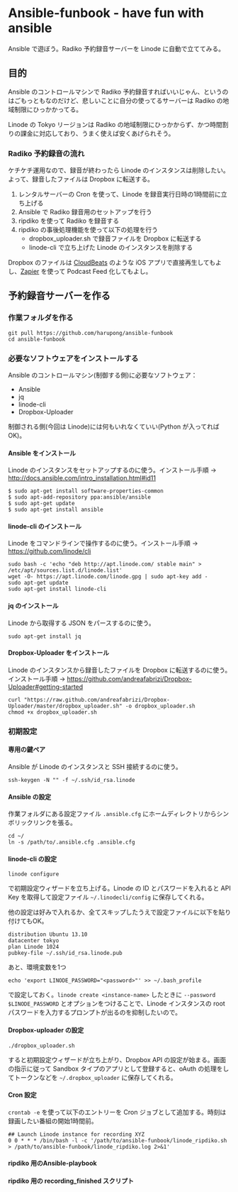 # Ansible-funbook - have fun with ansible

Ansible で遊ぼう。Radiko 予約録音サーバーを Linode に自動で立ててみる。

## 目的

Ansible のコントロールマシンで Radiko 予約録音すればいいじゃん、というのはごもっともなのだけど、悲しいことに自分の使ってるサーバーは Radiko の地域制限にひっかかってる。

Linode の Tokyo リージョンは Radiko の地域制限にひっかからず、かつ時間割りの課金に対応しており、うまく使えば安くあげられそう。

### Radiko 予約録音の流れ

ケチケチ運用なので、録音が終わったら Linode のインスタンスは削除したい。よって、録音したファイルは Dropbox に転送する。

1. レンタルサーバーの Cron を使って、Linode を録音実行日時の1時間前に立ち上げる
2. Ansible で Radiko 録音用のセットアップを行う
3. ripdiko を使って Radiko を録音する
4. ripdiko の事後処理機能を使って以下の処理を行う
    - dropbox_uploader.sh で録音ファイルを Dropbox に転送する
    - linode-cli で立ち上げた Linode のインスタンスを削除する

Dropbox のファイルは [CloudBeats](https://itunes.apple.com/jp/app/cloudbeats-kuraudo-yin-lepureiya/id573192227?mt=8) のような iOS アプリで直接再生してもよし、[Zapier](https://zapier.com/) を使って Podcast Feed 化してもよし。

## 予約録音サーバーを作る
### 作業フォルダを作る

```
git pull https://github.com/harupong/ansible-funbook
cd ansible-funbook
```

### 必要なソフトウェアをインストールする

Ansible のコントロールマシン(制御する側)に必要なソフトウェア：

- Ansible
- jq
- linode-cli
- Dropbox-Uploader

制御される側(今回は Linode)には何もいれなくていい(Python が入ってればOK)。

#### Ansible をインストール

Linode のインスタンスをセットアップするのに使う。インストール手順 -> http://docs.ansible.com/intro_installation.html#id11

```
$ sudo apt-get install software-properties-common
$ sudo apt-add-repository ppa:ansible/ansible
$ sudo apt-get update
$ sudo apt-get install ansible
```

#### linode-cli のインストール

Linode をコマンドラインで操作するのに使う。インストール手順 -> https://github.com/linode/cli

```
sudo bash -c 'echo "deb http://apt.linode.com/ stable main" > /etc/apt/sources.list.d/linode.list'
wget -O- https://apt.linode.com/linode.gpg | sudo apt-key add -
sudo apt-get update
sudo apt-get install linode-cli
```

#### jq のインストール

Linode から取得する JSON をパースするのに使う。

```
sudo apt-get install jq
```

#### Dropbox-Uploader をインストール

Linode のインスタンスから録音したファイルを Dropbox に転送するのに使う。インストール手順 -> https://github.com/andreafabrizi/Dropbox-Uploader#getting-started

```
curl "https://raw.github.com/andreafabrizi/Dropbox-Uploader/master/dropbox_uploader.sh" -o dropbox_uploader.sh
chmod +x dropbox_uploader.sh
```

### 初期設定
#### 専用の鍵ペア

Ansible が Linode のインスタンスと SSH 接続するのに使う。

```
ssh-keygen -N "" -f ~/.ssh/id_rsa.linode
```

#### Ansible の設定

作業フォルダにある設定ファイル `.ansible.cfg` にホームディレクトリからシンボリックリンクを張る。

```
cd ~/
ln -s /path/to/.ansible.cfg .ansible.cfg
```

<!--
`.ansible.cfg` から以下を uncomment し、かつ下の3つはパラメーターを追記する。

```
host_key_checking = False
log_path = /path/to/ansible-funbook/ansible.log
sudo_user = root
private_key_file = ~/.ssh/id_rsa.linode
```
-->

#### linode-cli の設定

```
linode configure
```

で初期設定ウィザードを立ち上げる。Linode の ID とパスワードを入れると API Key を取得して設定ファイル `~/.linodecli/config` に保存してくれる。

他の設定は好みで入れるか、全てスキップしたうえで設定ファイルに以下を貼り付けてもOK。

```
distribution Ubuntu 13.10
datacenter tokyo
plan Linode 1024
pubkey-file ~/.ssh/id_rsa.linode.pub
```

あと、環境変数を1つ

```
echo 'export LINODE_PASSWORD="<password>"' >> ~/.bash_profile
```

で設定しておく。`linode create <instance-name>` したときに `--password $LINODE_PASSWORD` とオプションをつけることで、Linode インスタンスの root パスワードを入力するプロンプトが出るのを抑制したいので。

#### Dropbox-uploader の設定

```
./dropbox_uploader.sh
```

すると初期設定ウィザードが立ち上がり、Dropbox API の設定が始まる。画面の指示に従って Sandbox タイプのアプリとして登録すると、oAuth の処理をしてトークンなどを `~/.dropbox_uploader` に保存してくれる。

#### Cron 設定

`crontab -e` を使って以下のエントリーを Cron ジョブとして追加する。時刻は録画したい番組の開始1時間前。

```
## Launch Linode instance for recording XYZ
0 0 * * * /bin/bash -l -c '/path/to/ansible-funbook/linode_ripdiko.sh > /path/to/ansible-funbook/linode_ripdiko.log 2>&1'
```

#### ripdiko 用のAnsible-playbook
#### ripdiko 用の recording_finished スクリプト

